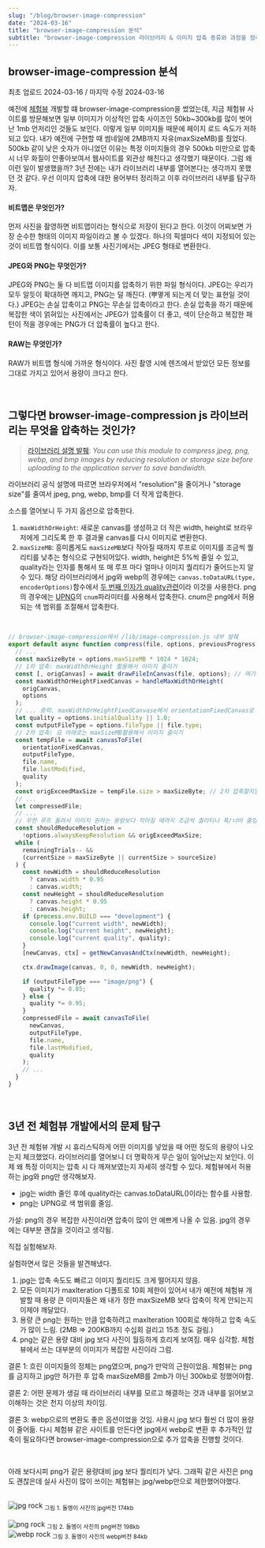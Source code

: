 ```yaml
---
slug: "/blog/browser-image-compression"
date: "2024-03-16"
title: "browser-image-compression 분석"
subtitle: "browser-image-compression 라이브러리 & 이미지 압축 종류와 과정을 정리해보자"
---
```


## **browser-image-compression 분석**

<p class="text-time">최초 업로드 2024-03-16 / 마지막 수정 2024-03-16</p>

예전에 [체험뷰](https://chvu.co.kr) 개발할 떄 browser-image-compression을 썼었는데, 지금 체험뷰 사이트를 방문해보면 일부 이미지가 이상적인 압축 사이즈인 50kb~300kb를 많이 벗어난 1mb 언저리인 것들도 보인다. 이렇게 일부 이미지들 때문에 페이지 로드 속도가 저하되고 있다. 내가 예전에 구현할 때 썸네일에 2MB까지 자유(maxSizeMB)를 줬었다. 500kb 같이 낮은 숫자가 아니었던 이유는 특정 이미지들의 경우 500kb 미만으로 압축시 너무 화질이 안좋아보여서 웹사이트를 외관상 해친다고 생각했기 때문이다. 그럼 왜 이런 일이 발생했을까? 3년 전에는 내가 라이브러리 내부를 열어본다는 생각까지 못했던 것 같다. 우선 이미지 압축에 대한 용어부터 정리하고 이후 라이브러리 내부를 탐구하자.

#### **비트맵은 무엇인가?**

먼저 사진을 촬영하면 비트맵이라는 형식으로 저장이 된다고 한다. 이것이 어찌보면 가장 순수한 형태의 이미지 파일이라고 볼 수 있겠다.
하나의 픽셀마다 색이 지정되어 있는 것이 비트맵 형식이다. 이를 보통 사진기에서는 JPEG 형태로 변환한다.

#### **JPEG와 PNG는 무엇인가?**

JPEG와 PNG는 둘 다 비트맵 이미지를 압축하기 위한 파일 형식이다. JPEG는 우리가 모두 알듯이 확대하면 깨지고, PNG는 덜 깨진다. (뿌옇게 되는게 더 맞는 표현일 것이다.)
JPEG는 손실 압축이고 PNG는 무손실 압축이라고 한다. 손실 압축을 하기 때문에 복잡한 색이 얽혀있는 사진에서는 JPEG가 압축률이 더 좋고, 색이 단순하고 복잡한 패턴이 적을 경우에는
PNG가 더 압축률이 높다고 한다.

#### **RAW는 무엇인가?**

RAW가 비트맵 형식에 가까운 형식이다. 사진 촬영 시에 렌즈에서 받았던 모든 정보를 그대로 가지고 있어서 용량이 크다고 한다.

<br/>

## **그렇다면 browser-image-compression js 라이브러리는 무엇을 압축하는 것인가?**

> [라이브러리 설명 발췌](https://github.com/Donaldcwl/browser-image-compression?tab=readme-ov-file#readme): _You can use this module to compress jpeg, png, webp, and bmp images by reducing resolution or storage size before uploading to the application server to save bandwidth._

라이브러리 공식 설명에 따르면 브라우저에서 "resolution"을 줄이거나 "storage size"를 줄여서 jpeg, png, webp, bmp를 더 작게 압축한다.

소스를 열어보니 두 가지 옵션으로 압축한다.

1. `maxWidthOrHeight`: 새로운 canvas를 생성하고 더 작은 width, height로 브라우저에게 그리도록 한 후 결과물 canvas를 다시 이미지로 변환한다.
2. `maxSizeMB`: 흥미롭게도 `maxSizeMB`보다 작아질 때까지 루프로 이미지를 조금씩 퀄리티를 낮추는 형식으로 구현되어있다. width, height은 5%씩 줄일 수 있고, quality라는 인자를 통해서 또 매 루프 마다 얼마나 이미지 퀄리티가 줄어드는지 알 수 있다. 해당 라이브러리에서 jpg와 webp의 경우에는 `canvas.toDataURL(type, encoderOptions)`함수에서 [두 번째 인자가 quality관련](https://developer.mozilla.org/en-US/docs/Web/API/HTMLCanvasElement/toDataURL)이라 이것을 사용한다. png의 경우에는 [UPNG](https://github.com/photopea/UPNG.js/blob/f6e5f93da01094b1ffb3cef364abce4d9e758cbf/README.md)의 `cnum`파라미터를 사용해서 압축한다. cnum은 png에서 허용되는 색 범위를 조절해서 압축한다.

<br/>

```js
// browser-image-compression에서 /lib/image-compression.js 내부 발췌
export default async function compress(file, options, previousProgress = 0) {
  // ...
  const maxSizeByte = options.maxSizeMB * 1024 * 1024;
  // 1차 압축: maxWidthOrHeight 활용해서 이미지 줄이기
  const [, origCanvas] = await drawFileInCanvas(file, options); // 여기에서 1차 압축
  const maxWidthOrHeightFixedCanvas = handleMaxWidthOrHeight(
    origCanvas,
    options
  );
  // ... 중략. maxWidthOrHeightFixedCanvase에서 orientationFixedCanvas로 변환. 회전 정보 처리.
  let quality = options.initialQuality || 1.0;
  const outputFileType = options.fileType || file.type;
  // 2차 압축: 요 아래로는 maxSizeMB활용해서 이미지 줄이기
  const tempFile = await canvasToFile(
    orientationFixedCanvas,
    outputFileType,
    file.name,
    file.lastModified,
    quality
  );
  const origExceedMaxSize = tempFile.size > maxSizeByte; // 2차 압축할지말지 결정.
  // ...
  let compressedFile;
  // ...
  // 무한 루프 돌려서 이미지 원하는 용량보다 작아질 때까지 조금씩 퀄리티나 폭/너비 줄임.
  const shouldReduceResolution =
    !options.alwaysKeepResolution && origExceedMaxSize;
  while (
    remainingTrials-- &&
    (currentSize > maxSizeByte || currentSize > sourceSize)
  ) {
    const newWidth = shouldReduceResolution
      ? canvas.width * 0.95
      : canvas.width;
    const newHeight = shouldReduceResolution
      ? canvas.height * 0.95
      : canvas.height;
    if (process.env.BUILD === "development") {
      console.log("current width", newWidth);
      console.log("current height", newHeight);
      console.log("current quality", quality);
    }
    [newCanvas, ctx] = getNewCanvasAndCtx(newWidth, newHeight);

    ctx.drawImage(canvas, 0, 0, newWidth, newHeight);

    if (outputFileType === "image/png") {
      quality *= 0.85;
    } else {
      quality *= 0.95;
    }
    compressedFile = await canvasToFile(
      newCanvas,
      outputFileType,
      file.name,
      file.lastModified,
      quality
    );
    // ...
  }
}
```

<br/>

## **3년 전 체험뷰 개발에서의 문제 탐구**

3년 전 체험뷰 개발 시 휴리스틱하게 어떤 이미지를 넣었을 때 어떤 정도의 용량이 나오는지 체크했었다. 라이브러리를 열어보니 더 명확하게 무슨 일이 일어났는지 보인다.
이제 왜 특정 이미지는 압축 시 다 깨져보였는지 자세히 생각할 수 있다. 체험뷰에서 허용하는 jpg와 png만 생각해보자.

- jpg는 width 줄인 후에 quality라는 canvas.toDataURL()이라는 함수를 사용함.
- png는 UPNG로 색 범위를 줄임.

<span class="text-skyblue">가설: png의 경우 복잡한 사진이라면 압축이 많이 안 예쁘게 나올 수 있음. jpg의 경우에는 대부분 괜찮을 것이라고 생각됨.</span>

직접 실험해보자.

실험하면서 많은 것들을 발견해냈다.

1. jpg는 압축 속도도 빠르고 이미지 퀄리티도 크게 떨어지지 않음.
2. 모든 이미지가 maxIteration 디폴트로 10회 제한이 있어서 내가 예전에 체험뷰 개발할 때 용량 큰 이미지들은 왜 내가 정한 maxSizeMB 보다 압축이 작게 안되는지 이제야 깨달았다.
3. 용량 큰 png는 원하는 만큼 압축하려고 maxIteration 100회로 해야하고 압축 속도가 많이 느림. (2MB => 200KB까지 수십회 걸리고 15초 정도 걸림.)
4. png는 같은 용량 대비 jpg 보다 사진이 월등하게 흐리게 보여짐. 매우 심각함. 체험뷰에서 쓰는 대부분의 이미지가 복잡한 사진이라 그럼.

<span class="text-orange">결론 1: 흐린 이미지들의 정체는 png였으며, png가 만악의 근원이었음. 체험뷰는 png를 금지하고 jpg만 허가한 후 압축 maxSizeMB를 2mb가 아닌 300kb로 정했어야함. </span>

<span class="text-orange">결론 2: 어떤 문제가 생길 때 라이브러리 내부를 모르고 해결하는 것과 내부를 읽어보고 이해하는 것은 천지 이상의 차이임.</span>

<span class="text-orange">결론 3: webp으로의 변환도 좋은 옵션이었을 것임. 사용시 jpg 보다 훨씬 더 많이 용량이 줄어듦. 다시 체험뷰 같은 사이트를 만든다면 jpg에서 webp로 변환 후 추가적인 압축이 필요하다면 browser-image-compression으로 추가 압축을 진행할 것이다.</span>

<br/>

아래 보다시피 png가 같은 용량대비 jpg 보다 퀄리티가 낮다. 그래픽 같은 사진은 png도 괜찮은데 실사 사진이 많이 쓰이는 체험뷰는 jpg/webp만으로 제한했어야했다.

<br/>

<div class="image-container">
  <img class="md-image" src="/images/rock.jpg" alt="jpg rock"/>
  <sub class>그림 1. 돌멩이 사진의 jpg버전 174kb</sub>
</div>

<br/>

<div class="image-container">
  <img class="md-image" src="/images/rock.png" alt="png rock"/>
  <sub class>그림 2. 돌멩이 사진의 png버전 198kb</sub>
</div>

<div class="image-container">
  <img class="md-image" src="/images/rock.png" alt="webp rock"/>
  <sub class>그림 3. 돌멩이 사진의 webp버전 84kb</sub>
</div>
